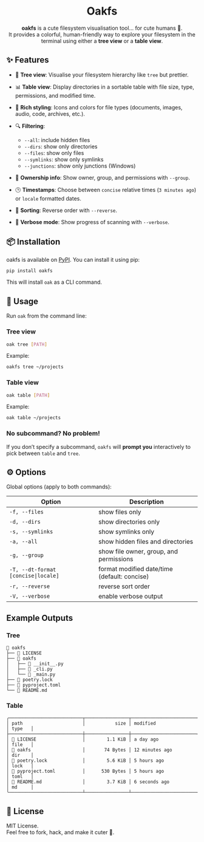 <h1 align="center">Oakfs</h1>

<p align="center">
  <strong>oakfs</strong> is a cute filesystem visualisation tool... for cute humans 🙂.<br/>
  It provides a colorful, human-friendly way to explore your filesystem in the terminal using either a <b>tree view</b> or a <b>table view</b>.
</p>

## ✨ Features

- 🌳 **Tree view**: Visualise your filesystem hierarchy like `tree` but prettier.
- 📊 **Table view**: Display directories in a sortable table with file size, type, permissions, and modified time.
- 🎨 **Rich styling**: Icons and colors for file types (documents, images, audio, code, archives, etc.).
- 🔍 **Filtering**:
    - `--all`: include hidden files
    - `--dirs`: show only directories
    - `--files`: show only files
    - `--symlinks`: show only symlinks
    - `--junctions`: show only junctions (Windows)

- 👥 **Ownership info**: Show owner, group, and permissions with `--group`.
- 🕒 **Timestamps**: Choose between `concise` relative times (`3 minutes ago`) or `locale` formatted dates.
- 🔄 **Sorting**: Reverse order with `--reverse`.
- 🐢 **Verbose mode**: Show progress of scanning with `--verbose`.

## 📦 Installation

oakfs is available on [PyPI](https://pypi.org/project/pypi). You can install it using pip:

```bash
pip install oakfs
```

This will install `oak` as a CLI command.

## 🚀 Usage

Run `oak` from the command line:

### Tree view

```bash
oak tree [PATH]
```

Example:

```bash
oakfs tree ~/projects
```

### Table view

```bash
oak table [PATH]
```

Example:

```bash
oak table ~/projects
```

### No subcommand? No problem!

If you don’t specify a subcommand, `oakfs` will **prompt you** interactively to pick between `table` and `tree`.

## ⚙️ Options

Global options (apply to both commands):

| Option                              | Description                                  |
|-------------------------------------|----------------------------------------------|
| `-f, --files`                       | show files only                              |
| `-d, --dirs`                        | show directories only                        |
| `-s, --symlinks`                    | show symlinks only                           |
| `-a, --all`                         | show hidden files and directories            |
| `-g, --group`                       | show file owner, group, and permissions      |
| `-T, --dt-format [concise\|locale]` | format modified date/time (default: concise) |
| `-r, --reverse`                     | reverse sort order                           |
| `-V, --verbose`                     | enable verbose output                        ||

## Example Outputs

### Tree

```
 oakfs
├──  LICENSE
├──  oakfs
│   ├──  __init__.py
│   ├──  _cli.py
│   └──  _main.py
├── 󰌾 poetry.lock
├──  pyproject.toml
└── 󰍔 README.md

```

### Table

```
╭───────────────────────────┬────────────────┬────────────────────────┬────────╮
│ path                      │           size │ modified               │ type   │
├───────────────────────────┼────────────────┼────────────────────────┼────────┤
│  LICENSE                 │        1.1 KiB │ a day ago              │ file   │
│  oakfs                   │       74 Bytes │ 12 minutes ago         │ dir    │
│ 󰌾 poetry.lock             │        5.6 KiB │ 5 hours ago            │ lock   │
│  pyproject.toml          │      530 Bytes │ 5 hours ago            │ toml   │
│ 󰍔 README.md               │        3.7 KiB │ 6 seconds ago          │ md     │
╰───────────────────────────┴────────────────┴────────────────────────┴────────╯
```

## 📜 License

MIT License.  
Feel free to fork, hack, and make it cuter 💖.